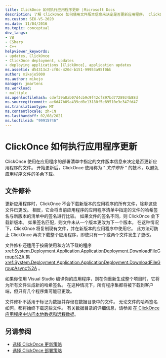 ```yaml
---
title: ClickOnce 如何执行应用程序更新 |Microsoft Docs
description: 了解 ClickOnce 如何使用文件版本信息来决定是否更新应用程序。 ClickOnce 使用文件修补来避免下载冗余。
ms.custom: SEO-VS-2020
ms.date: 11/04/2016
ms.topic: conceptual
dev_langs:
- VB
- CSharp
- C++
helpviewer_keywords:
- updates, ClickOnce
- ClickOnce deployment, updates
- deploying applications [ClickOnce], application updates
ms.assetid: d54313c2-cf0c-420d-b151-99953a95f0bb
author: mikejo5000
ms.author: mikejo
manager: jmartens
ms.workload:
- multiple
ms.openlocfilehash: cdef39a0ab07d4cb9c9f42cf897bd7728934b88d
ms.sourcegitcommit: ae6d47b09a439cd0e13180f5e89510e3e347fd47
ms.translationtype: MT
ms.contentlocale: zh-CN
ms.lasthandoff: 02/08/2021
ms.locfileid: "99915746"
---
```

# <a name="how-clickonce-performs-application-updates"></a>ClickOnce 如何执行应用程序更新
ClickOnce 使用在应用程序的部署清单中指定的文件版本信息来决定是否更新应用程序的文件。 开始更新后，ClickOnce 使用称为 " *文件修补* " 的技术，以避免应用程序文件的多余下载。

## <a name="file-patching"></a>文件修补
 更新应用程序时，ClickOnce 不会下载新版本的应用程序的所有文件，除非这些文件已更改。 相反，它会将当前应用程序的应用程序清单中指定的文件的哈希签名与新版本的清单中的签名进行比较。 如果文件的签名不同，则 ClickOnce 会下载新版本。 如果签名匹配，则文件未从一个版本更改为下一个版本。 在这种情况下，ClickOnce 将复制现有文件，并在新版本的应用程序中使用它。 此方法可防止 ClickOnce 再次下载整个应用程序，即使只有一个或两个文件发生了更改。

 文件修补还适用于按需使用和方法下载的程序 <xref:System.Deployment.Application.ApplicationDeployment.DownloadFileGroup%2A> 集 <xref:System.Deployment.Application.ApplicationDeployment.DownloadFileGroupAsync%2A> 。

 如果你使用 Visual Studio 编译你的应用程序，则在你重新生成整个项目时，它将为所有文件生成新的哈希签名。 在这种情况下，所有程序集都将被下载到客户端，但只有几个程序集可能已更改。

 文件修补不适用于标记为数据并存储在数据目录中的文件。 无论文件的哈希签名如何，都将始终下载这些文件。 有关数据目录的详细信息，请参阅 [在 ClickOnce 应用程序中访问本地数据和远程数据](../deployment/accessing-local-and-remote-data-in-clickonce-applications.md)。

## <a name="see-also"></a>另请参阅
- [选择 ClickOnce 更新策略](../deployment/choosing-a-clickonce-update-strategy.md)
- [选择 ClickOnce 部署策略](../deployment/choosing-a-clickonce-deployment-strategy.md)
